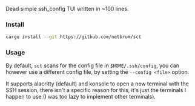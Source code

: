 Dead simple ssh_config TUI written in ~100 lines.

### Install

```sh
cargo install --git https://github.com/netbrum/sct
```

### Usage

By default, `sct` scans for the config file in `$HOME/.ssh/config`, you can however use a different config file, by setting the `--config <file>` option.

It supports alacritty (default) and konsole to open a new terminal with the SSH session, there isn't a specific reason for this, it's just the terminals I happen to use (I was too lazy to implement other terminals).
